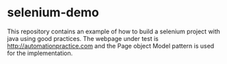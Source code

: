 # selenium-demo

This repository contains an example of how to build a selenium project with java using good practices.
The webpage under test is http://automationpractice.com and the Page object Model pattern is used for the implementation.
